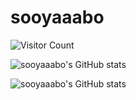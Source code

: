 # sooyaaabo
![Visitor Count](https://profile-counter.glitch.me/sooyaaabo/count.svg)

![sooyaaabo's GitHub stats](https://github-readme-stats.vercel.app/api?username=sooyaaabo&show_icons=true&rank_icon=github&count_private=true&theme=buefy)

![sooyaaabo's GitHub stats](https://pixel-profile.vercel.app/api/github-stats?username=sooyaaabo)


